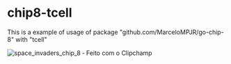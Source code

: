 # chip8-tcell
This is a example of usage of package "github.com/MarceloMPJR/go-chip-8" with "tcell"

![space_invaders_chip_8 ‐ Feito com o Clipchamp](https://user-images.githubusercontent.com/93665781/181995089-af7e5869-2dc7-438f-95ab-d54643485472.gif)
